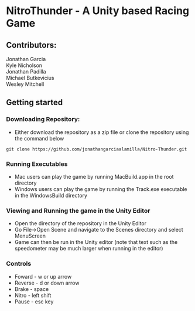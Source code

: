 # NitroThunder - A Unity based Racing Game

## Contributors:  
Jonathan Garcia  
Kyle Nicholson  
Jonathan Padilla  
Michael Butkevicius  
Wesley Mitchell  

## Getting started

### Downloading Repository:
- Either download the repository as a zip file or clone the repository using the command below
```
git clone https://github.com/jonathangarciaalamilla/Nitro-Thunder.git
```

### Running Executables
- Mac users can play the game by running MacBuild.app in the root directory
- Windows users can play the game by running the Track.exe executable in the WindowsBuild directory

### Viewing and Running the game in the Unity Editor
- Open the directory of the repository in the Unity Editor
- Go File->Open Scene and navigate to the Scenes directory and select MenuScreen
- Game can then be run in the Unity editor (note that text such as the speedometer may be much larger when running in the editor)

### Controls
- Foward - w or up arrow
- Reverse - d or down arrow
- Brake - space
- Nitro - left shift
- Pause - esc key
